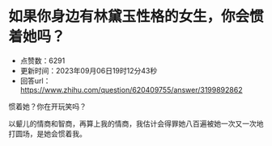 # 如果你身边有林黛玉性格的女生，你会惯着她吗？
- 点赞数：6291
- 更新时间：2023年09月06日19时12分43秒
- 回答url：https://www.zhihu.com/question/620409755/answer/3199892862
<body>
 <p data-pid="lKE2f91S">惯着她？你在开玩笑吗？</p>
 <p data-pid="IYaT08wH">以颦儿的情商和智商，再算上我的情商，我估计会得罪她八百遍被她一次又一次地打圆场，是她会惯着我。</p>
</body>